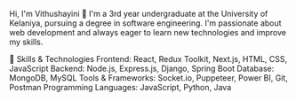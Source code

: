 Hi, I'm Vithushayini 👋
I'm a 3rd year undergraduate at the University of Kelaniya, pursuing a degree in software engineering. I'm passionate about web development and always eager to learn new technologies and improve my skills.

🌟 Skills & Technologies
Frontend: React, Redux Toolkit, Next.js, HTML, CSS, JavaScript
Backend: Node.js, Express.js, Django, Spring Boot
Database: MongoDB, MySQL
Tools & Frameworks: Socket.io, Puppeteer, Power BI, Git, Postman
Programming Languages: JavaScript, Python, Java
